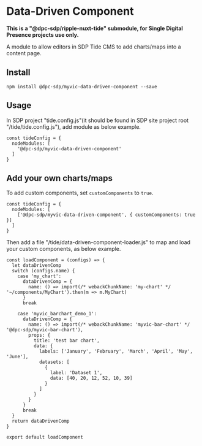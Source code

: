 # Data-Driven Component

**This is a "@dpc-sdp/ripple-nuxt-tide" submodule, for Single Digital Presence projects use only.**

A module to allow editors in SDP Tide CMS to add charts/maps into a content page.

## Install

```shell
npm install @dpc-sdp/myvic-data-driven-component --save
```

## Usage

In SDP project "tide.config.js"(it should be found in SDP site project root "/tide/tide.config.js"), add module as below example.

```
const tideConfig = {
  nodeModules: [
    '@dpc-sdp/myvic-data-driven-component'
  ]
}
```

## Add your own charts/maps

To add custom components, set `customComponents` to `true`.

```
const tideConfig = {
  nodeModules: [
    ['@dpc-sdp/myvic-data-driven-component', { customComponents: true }]
  ]
}
```

Then add a file "/tide/data-driven-component-loader.js" to map and load your custom components, as below example.

```
const loadComponent = (configs) => {
  let dataDrivenComp
  switch (configs.name) {
    case 'my_chart':
      dataDrivenComp = {
        name: () => import(/* webackChunkName: 'my-chart' */ '~/components/MyChart').then(m => m.MyChart)
      }
      break

    case 'myvic_barchart_demo_1':
      dataDrivenComp = {
        name: () => import(/* webackChunkName: 'myvic-bar-chart' */ '@dpc-sdp/myvic-bar-chart'),
        props: {
          title: 'test bar chart',
          data: {
            labels: ['January', 'February', 'March', 'April', 'May', 'June'],
            datasets: [
              {
                label: 'Dataset 1',
                data: [40, 20, 12, 52, 10, 39]
              }
            ]
          }
        }
      }
      break
  }
  return dataDrivenComp
}

export default loadComponent
```
